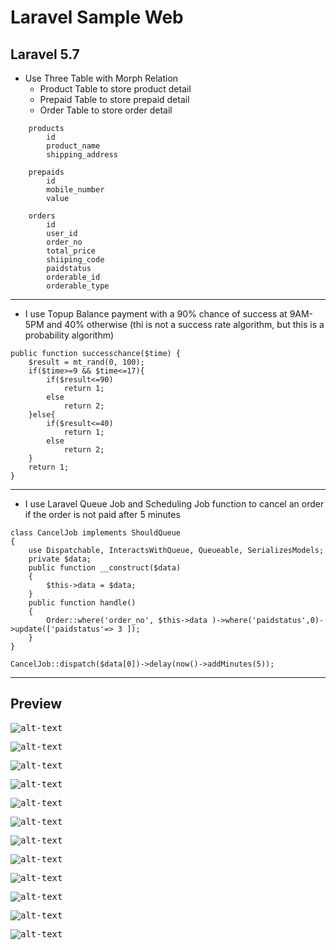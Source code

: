 # Laravel Sample Web

## Laravel 5.7

- Use Three Table with Morph Relation
  * Product Table to store product detail
  * Prepaid Table to store prepaid detail
  * Order Table to store order detail
```
    products
        id
        product_name
        shipping_address
    
    prepaids
        id
        mobile_number
        value

    orders
        id
        user_id
        order_no
        total_price
        shiiping_code
        paidstatus
        orderable_id
        orderable_type
``` 
----------
- I use Topup Balance payment with a 90% chance of success at 9AM-5PM and 40% 
otherwise (thi is not a success rate algorithm, but this is a probability algorithm)
```
public function successchance($time) {  
    $result = mt_rand(0, 100);
    if($time>=9 && $time<=17){
        if($result<=90)
            return 1;
        else
            return 2;
    }else{
        if($result<=40)
            return 1;
        else
            return 2;
    }
    return 1;
}
```
----------
- I use Laravel Queue Job and  Scheduling Job function to cancel an order if the order is not paid after 5 minutes
```
class CancelJob implements ShouldQueue
{
    use Dispatchable, InteractsWithQueue, Queueable, SerializesModels;
    private $data;
    public function __construct($data)
    {
        $this->data = $data;
    }
    public function handle()
    {
        Order::where('order_no', $this->data )->where('paidstatus',0)->update(['paidstatus'=> 3 ]);
    }
}
```
```
CancelJob::dispatch($data[0])->delay(now()->addMinutes(5));
```
----------

## Preview

<kbd>![alt-text](./screenshoot/welcomepage.png)</kbd>

<kbd>![alt-text](./screenshoot/registerpage.png)</kbd>

<kbd>![alt-text](./screenshoot/loginpage.png)</kbd>

<kbd>![alt-text](./screenshoot/homememberpage.png)</kbd>

<kbd>![alt-text](./screenshoot/topupbalancepage.png)</kbd>

<kbd>![alt-text](./screenshoot/successpage.png)</kbd>

<kbd>![alt-text](./screenshoot/productpage.png)</kbd>

<kbd>![alt-text](./screenshoot/successproductpage.png)</kbd>

<kbd>![alt-text](./screenshoot/orderhistorypage.png)</kbd>

<kbd>![alt-text](./screenshoot/paymentpage.png)</kbd>

<kbd>![alt-text](./screenshoot/paymentstatuschange.png)</kbd>

<kbd>![alt-text](./screenshoot/ordersearch.png)</kbd>